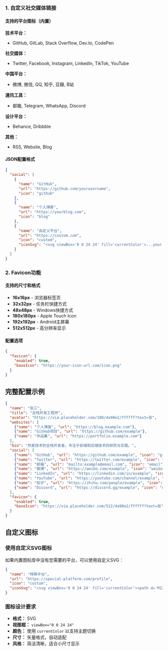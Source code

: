 ### 1. 自定义社交媒体链接

#### 支持的平台图标（内置）

**技术平台：**
- GitHub, GitLab, Stack Overflow, Dev.to, CodePen

**社交媒体：**
- Twitter, Facebook, Instagram, LinkedIn, TikTok, YouTube

**中国平台：**
- 微博, 微信, QQ, 知乎, 豆瓣, B站

**通讯工具：**
- 邮箱, Telegram, WhatsApp, Discord

**设计平台：**
- Behance, Dribbble

**其他：**
- RSS, Website, Blog

#### JSON配置格式

```json
{
  "social": [
    {
      "name": "GitHub",
      "url": "https://github.com/yourusername", 
      "icon": "github"
    },
    {
      "name": "个人博客",
      "url": "https://yourblog.com",
      "icon": "blog"
    },
    {
      "name": "自定义平台",
      "url": "https://custom.com",
      "icon": "custom",
      "iconSvg": "<svg viewBox='0 0 24 24' fill='currentColor'>...your svg...</svg>"
    }
  ]
}
```

### 2. Favicon功能

#### 支持的尺寸和格式

- **16x16px** - 浏览器标签页
- **32x32px** - 任务栏快捷方式  
- **48x48px** - Windows快捷方式
- **180x180px** - Apple Touch Icon
- **192x192px** - Android主屏幕
- **512x512px** - 高分辨率显示

#### 配置选项

```json
{
  "favicon": {
    "enabled": true,
    "baseIcon": "https://your-icon-url.com/icon.png"
  }
}
```

## 完整配置示例

```json
{
  "name": "张三",
  "title": "全栈开发工程师",
  "avatar": "https://via.placeholder.com/100/4a90e2/ffffff?text=张",
  "websites": [
    {"name": "个人博客", "url": "https://blog.example.com"},
    {"name": "GitHub项目", "url": "https://github.com/example"},
    {"name": "作品集", "url": "https://portfolio.example.com"}
  ],
  "bio": "热爱技术的全栈开发者，专注于前端和后端技术的研究与实践。",
  "social": [
    {"name": "GitHub", "url": "https://github.com/example", "icon": "github"},
    {"name": "Twitter", "url": "https://twitter.com/example", "icon": "twitter"},
    {"name": "邮箱", "url": "mailto:example@email.com", "icon": "email"},
    {"name": "微博", "url": "https://weibo.com/example", "icon": "weibo"},
    {"name": "LinkedIn", "url": "https://linkedin.com/in/example", "icon": "linkedin"},
    {"name": "YouTube", "url": "https://youtube.com/channel/example", "icon": "youtube"},
    {"name": "知乎", "url": "https://zhihu.com/people/example", "icon": "zhihu"},
    {"name": "Discord", "url": "https://discord.gg/example", "icon": "discord"}
  ],
  "favicon": {
    "enabled": true,
    "baseIcon": "https://via.placeholder.com/512/4a90e2/ffffff?text=张"
  }
}
```

## 自定义图标

### 使用自定义SVG图标

如果内置图标库中没有您需要的平台，可以使用自定义SVG：

```json
{
  "name": "特殊平台",
  "url": "https://special-platform.com/profile",
  "icon": "custom",
  "iconSvg": "<svg viewBox='0 0 24 24' fill='currentColor'><path d='M12 2L2 7v10c0 5.55 3.84 9.74 9 11 5.16-1.26 9-5.45 9-11V7l-10-5z'/></svg>"
}
```

### 图标设计要求

- **格式：** SVG
- **视图框：** `viewBox="0 0 24 24"`
- **颜色：** 使用 `currentColor` 以支持主题切换
- **尺寸：** 矢量格式，自动适配
- **风格：** 简洁清晰，适合小尺寸显示